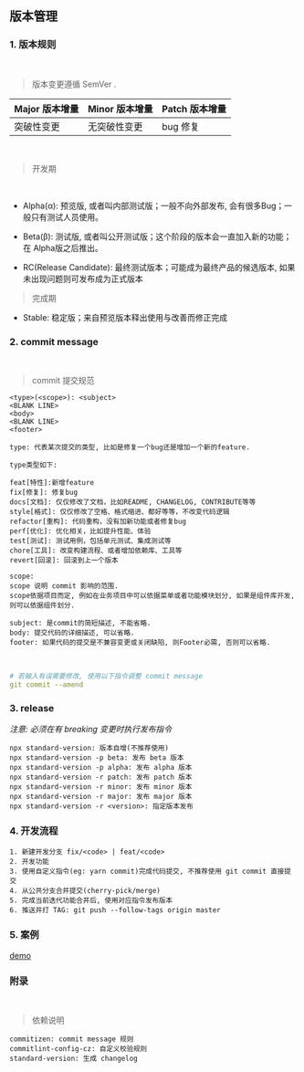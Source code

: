 ## 版本管理

### 1. 版本规则

<br/>

> 版本变更遵循 SemVer .

| Major 版本增量 | Minor 版本增量 |	Patch 版本增量 |
| - | - | - |
| 突破性变更 |	无突破性变更 | bug 修复 |

<br/>

> 开发期

<br/>

- Alpha(α): 预览版, 或者叫内部测试版；一般不向外部发布, 会有很多Bug；一般只有测试人员使用。

- Beta(β): 测试版, 或者叫公开测试版；这个阶段的版本会一直加入新的功能；在 Alpha版之后推出。
- RC(Release Candidate): 最终测试版本；可能成为最终产品的候选版本, 如果未出现问题则可发布成为正式版本

> 完成期

- Stable: 稳定版；来自预览版本释出使用与改善而修正完成

### 2. commit message
<br />

> commit 提交规范

```
<type>(<scope>): <subject>
<BLANK LINE>
<body>
<BLANK LINE>
<footer>
```

```
type: 代表某次提交的类型, 比如是修复一个bug还是增加一个新的feature.

type类型如下: 

feat[特性]:新增feature 
fix[修复]: 修复bug     
docs[文档]: 仅仅修改了文档，比如README, CHANGELOG, CONTRIBUTE等等
style[格式]: 仅仅修改了空格、格式缩进、都好等等，不改变代码逻辑
refactor[重构]: 代码重构，没有加新功能或者修复bug
perf[优化]: 优化相关，比如提升性能、体验
test[测试]: 测试用例，包括单元测试、集成测试等
chore[工具]: 改变构建流程、或者增加依赖库、工具等
revert[回滚]: 回滚到上一个版本

scope:
scope 说明 commit 影响的范围.
scope依据项目而定, 例如在业务项目中可以依据菜单或者功能模块划分, 如果是组件库开发, 则可以依据组件划分.

subject: 是commit的简短描述, 不能省略.
body: 提交代码的详细描述, 可以省略.
footer: 如果代码的提交是不兼容变更或关闭缺陷, 则Footer必需, 否则可以省略.
```
<br />

```yml
# 若输入有误需要修改, 使用以下指令调整 commit message
git commit --amend
```

### 3. release

*注意: 必须在有 breaking 变更时执行发布指令*

```
npx standard-version: 版本自增(不推荐使用)
npx standard-version -p beta: 发布 beta 版本
npx standard-version -p alpha: 发布 alpha 版本
npx standard-version -r patch: 发布 patch 版本
npx standard-version -r minor: 发布 minor 版本
npx standard-version -r major: 发布 major 版本
npx standard-version -r <version>: 指定版本发布
```

### 4. 开发流程

```
1. 新建开发分支 fix/<code> | feat/<code>
2. 开发功能
3. 使用自定义指令(eg: yarn commit)完成代码提交, 不推荐使用 git commit 直接提交
4. 从公共分支合并提交(cherry-pick/merge)
5. 完成当前迭代功能合并后, 使用对应指令发布版本
6. 推送并打 TAG: git push --follow-tags origin master
```

### 5. 案例

[demo](https://github.com/xiaoYown/changelog-eg)

### 附录
<br />

> 依赖说明

```
commitizen: commit message 规则
commitlint-config-cz: 自定义校验规则
standard-version: 生成 changelog
```

